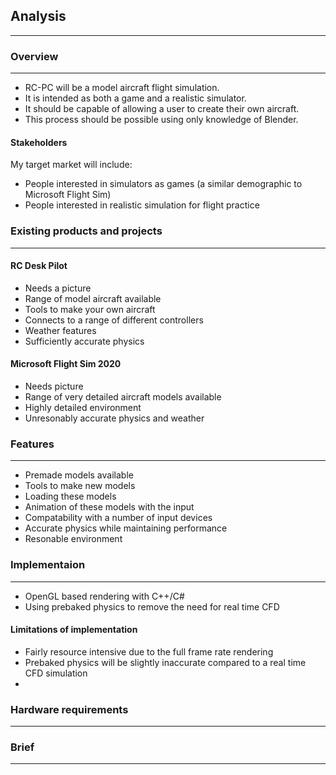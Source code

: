 ## Analysis
---
### Overview
---
- RC-PC will be a model aircraft flight simulation.
- It is intended as both a game and a realistic simulator.
- It should be capable of allowing a user to create their own aircraft.
- This process should be possible using only knowledge of Blender.

#### Stakeholders

My target market will include:
- People interested in simulators as games (a similar demographic to Microsoft Flight Sim)
- People interested in realistic simulation for flight practice

### Existing products and projects
---
#### RC Desk Pilot
- Needs a picture
- Range of model aircraft available
- Tools to make your own aircraft
- Connects to a range of different controllers
- Weather features
- Sufficiently accurate physics

#### Microsoft Flight Sim 2020
- Needs picture
- Range of very detailed aircraft models available
- Highly detailed environment
- Unresonably accurate physics and weather

### Features
---
- Premade models available
- Tools to make new models
- Loading these models
- Animation of these models with the input
- Compatability with a number of input devices
- Accurate physics while maintaining performance
- Resonable environment

### Implementaion
---
- OpenGL based rendering with C++/C#
- Using prebaked physics to remove the need for real time CFD

#### Limitations of implementation
- Fairly resource intensive due to the full frame rate rendering
- Prebaked physics will be slightly inaccurate compared to a real time CFD simulation
- 

### Hardware requirements
---


### Brief
---
